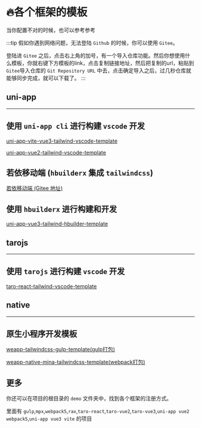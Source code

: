 # 🔥各个框架的模板

当你配置不对的时候，也可以参考参考

:::tip
假如你遇到网络问题，无法登陆 `Github` 的时候，你可以使用 `Gitee`。

登陆进 `Gitee` 之后，点击右上角的加号，有一个导入仓库功能。然后你想使用什么模板，你就右键下方模板的link，点击复制链接地址，然后把复制的url，粘贴到`Gitee`导入仓库的 `Git Repository URL` 中去，点击确定导入之后，过几秒仓库就能够同步完成，就可以下载了。
:::

## uni-app

---

## 使用 `uni-app cli` 进行构建 `vscode` 开发

[uni-app-vite-vue3-tailwind-vscode-template](https://github.com/sonofmagic/uni-app-vite-vue3-tailwind-vscode-template)

[uni-app-vue2-tailwind-vscode-template](https://github.com/sonofmagic/uni-app-vue2-tailwind-vscode-template)

## 若依移动端 (`hbuilderx` 集成 `tailwindcss`)

[若依移动端 (Gitee 地址)](https://gitee.com/sonofmagic/RuoYi-App)

## 使用 `hbuilderx` 进行构建和开发

[uni-app-vue3-tailwind-hbuilder-template](https://github.com/sonofmagic/uni-app-vue3-tailwind-hbuilder-template)

## tarojs

---

## 使用 `tarojs` 进行构建 `vscode` 开发

[taro-react-tailwind-vscode-template](https://github.com/sonofmagic/taro-react-tailwind-vscode-template)

## native

---

## 原生小程序开发模板

[weapp-tailwindcss-gulp-template(gulp打包)](https://github.com/sonofmagic/weapp-tailwindcss/tree/main/demo/gulp-app)

[weapp-native-mina-tailwindcss-template(webpack打包)](https://github.com/sonofmagic/weapp-native-mina-tailwindcss-template)

## 更多

你还可以在项目的根目录的 `demo` 文件夹中，找到各个框架的注册方式。

里面有 `gulp`,`mpx`,`webpack5`,`rax`,`taro-react`,`taro-vue2`,`taro-vue3`,`uni-app vue2 webpack5`,`uni-app vue3 vite` 的项目
